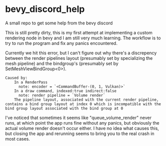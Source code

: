 # bevy_discord_help

A small repo to get some help from the bevy discord

This is still pretty dirty, this is my first attempt at implementing a custom rendering node in bevy and I am still very much learning. The workflow
is to try to run the program and fix any panics encountered.

Currently we hit this error, but I can't figure out why there's a discrepency between the render pipelines layout (presumably set by specializing the mesh pipeline) and the bindgroup's (presumably set by SetMeshViewBindGroup<0>).
```
Caused by:
    In a RenderPass
      note: encoder = `<CommandBuffer-(0, 1, Vulkan)>`
    In a draw command, indexed:true indirect:false
      note: render pipeline = `Volume render`
    The pipeline layout, associated with the current render pipeline, contains a bind group layout at index 0 which is incompatible with the bind group layout associated with the bind group at 0
```

I've noticed that sometimes it seems like "queue_volume_render" never runs, at which point the app runs fine without any panics, but obviously the actual
volume render doesn't occur either. I have no idea what causes this, but closing the app and rerunning seems to bring you to the real crash in most cases.
